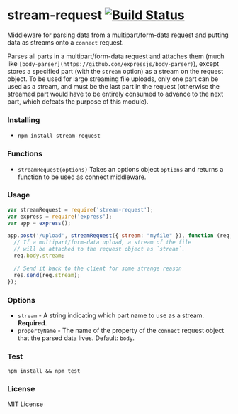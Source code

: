 stream-request [![Build Status](https://travis-ci.org/jsantell/stream-request.png)](https://travis-ci.org/jsantell/stream-request)
==============

Middleware for parsing data from a multipart/form-data request and putting data as streams onto a `connect` request.

Parses all parts in a multipart/form-data request and attaches them (much like `[body-parser](https://github.com/expressjs/body-parser)`), except stores a specified part (with the `stream` option) as a stream on the request object. To be used for large streaming file uploads, only one part can be used as a stream, and must be the last part in the request (otherwise the streamed part would have to be entirely consumed to advance to the next part, which defeats the purpose of this module).

### Installing

* `npm install stream-request`

### Functions

* `streamRequest(options)` Takes an options object `options` and returns a function to be used as connect middleware.

### Usage

```javascript
var streamRequest = require('stream-request');
var express = require('express');
var app = express();

app.post('/upload', streamRequest({ stream: "myfile" }), function (req, res) {
  // If a multipart/form-data upload, a stream of the file
  // will be attached to the request object as `stream`.
  req.body.stream;

  // Send it back to the client for some strange reason
  res.send(req.stream);
});
```

### Options

* `stream` - A string indicating which part name to use as a stream. **Required**.
* `propertyName` - The name of the property of the `connect` request object that the parsed data lives. Default: `body`.

### Test

`npm install && npm test`

### License

MIT License
